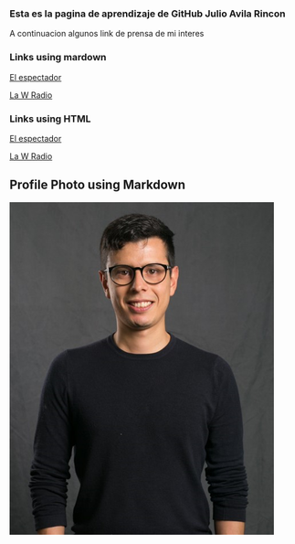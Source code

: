 ### Esta es la pagina de aprendizaje de GitHub Julio Avila Rincon 
A continuacion algunos link de prensa de mi interes 
### Links using mardown 
[El espectador](https://www.elespectador.com/)

[La W Radio](https://www.wradio.com.co/)

### Links using  HTML 

<a href="https://www.elespectador.com" target="_blank">El espectador</a>

<a href="https://www.wradio.com.co" target="_blank">La W Radio</a>

## Profile Photo using Markdown 
![Foto de perfil!](https://github.com/Jcavilarincon/github_Jcavilarincon2.github.io/blob/main/foto%20a%20color.png "Foto de perfil")
